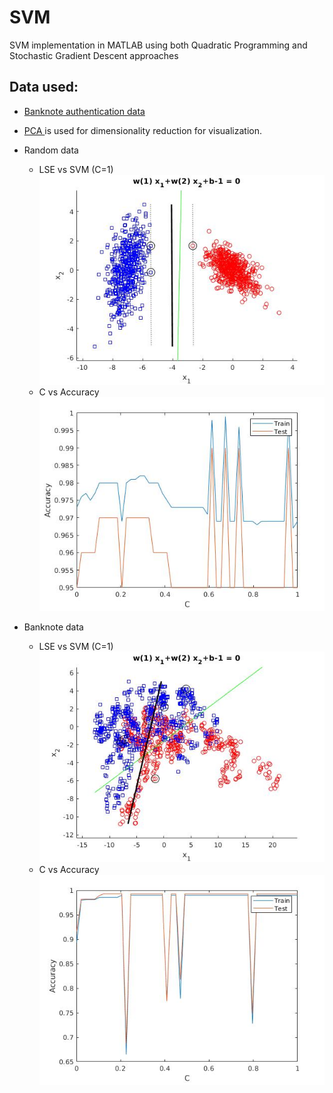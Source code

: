 # SVM
SVM implementation in MATLAB using both Quadratic Programming and Stochastic Gradient Descent approaches
## Data used:
- <a href="https://archive.ics.uci.edu/ml/datasets/banknote+authentication"> Banknote authentication data</a>
- <a href="https://en.wikipedia.org/wiki/Principal_component_analysis"> PCA </a> is used for dimensionality reduction for visualization.

- Random data
  - LSE vs SVM (C=1) <br> <img src="https://github.com/AmmarRashed/SVM/blob/master/misc/rand.jpg?raw=true">
  - C vs Accuracy <br> <img src="https://github.com/AmmarRashed/SVM/blob/master/misc/randc.jpg">

- Banknote data
  - LSE vs SVM (C=1) <br> <img src="https://github.com/AmmarRashed/SVM/blob/master/misc/bank.jpg?raw=true">
  - C vs Accuracy <br> <img src="https://github.com/AmmarRashed/SVM/blob/master/misc/bankc.jpg">
